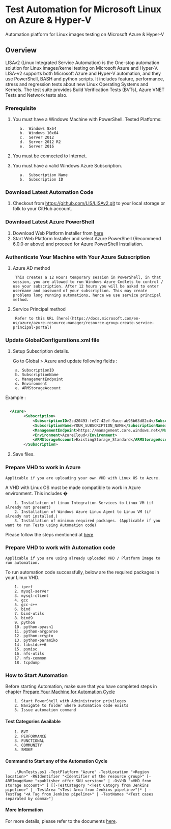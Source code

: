 ﻿# Test Automation for Microsoft Linux on Azure & Hyper-V

Automation platform for Linux images testing on Microsoft Azure & Hyper-V

## Overview

LISAv2 (Linux Integrated Service Automation) is the One-stop automation solution for Linux images/kernel testing on Microsoft Azure and Hyper-V. LISA-v2 supports both Microsoft Azure and Hyper-V automation, and they use PowerShell, BASH and python scripts. It includes feature, performance, stress and regression tests about new Linux Operating Systems and Kernels. The test suite provides Build Verification Tests (BVTs), Azure VNET Tests and Network tests also.

### Prerequisite

1. You must have a Windows Machine with PowerShell. Tested Platforms:

          a.  Windows 8x64
          b.  Windows 10x64
          c.  Server 2012
          d.  Server 2012 R2
          e.  Server 2016

2. You must be connected to Internet.
3. You must have a valid Windows Azure Subscription.

          a.  Subscription Name
          b.  Subscription ID

### Download Latest Automation Code

1. Checkout from https://github.com/LIS/LISAv2.git to your local storage or folk to your GitHub account.

### Download Latest Azure PowerShell

1. Download Web Platform Installer from [here](http://go.microsoft.com/fwlink/p/?linkid=320376&clcid=0x409) 
2. Start Web Platform Installer and select Azure PowerShell (Recommend 6.0.0 or above) and proceed for Azure PowerShell Installation.

### Authenticate Your Machine with Your Azure Subscription

1. Azure AD method

        This creates a 12 Hours temporary session in PowerShell, in that session, you are allowed to run Windows Azure Cmdlets to control / use your subscription. After 12 hours you will be asked to enter username and password of your subscription. This may create problems long running automations, hence we use service principal method.

2. Service Principal method

        Refer to this URL [here](https://docs.microsoft.com/en-us/azure/azure-resource-manager/resource-group-create-service-principal-portal)

### Update GlobalConfigurations.xml file

1. Setup Subscription details.

      Go to Global > Azure  and update following fields :

        a. SubscriptionID
        b. SubscriptionName
        c. ManagementEndpoint
        d. Environment
        e. ARMStorageAccount

  Example :

```xml

  <Azure>
        <Subscription>
            <SubscriptionID>2cd20493-fe97-42ef-9ace-ab95b63d82c4</SubscriptionID>
            <SubscriptionName>YOUR_SUBSCRIPTION_NAME</SubscriptionName>
            <ManagementEndpoint>https://management.core.windows.net</ManagementEndpoint>
            <Environment>AzureCloud</Environment>
            <ARMStorageAccount>ExistingStorage_Standard</ARMStorageAccount>
        </Subscription>

```

2. Save files.

### Prepare VHD to work in Azure

`Applicable if you are uploading your own VHD with Linux OS to Azure.`

A VHD with Linux OS must be made compatible to work in Azure environment. This includes �

        1. Installation of Linux Integration Services to Linux VM (if already not present)
        2. Installation of Windows Azure Linux Agent to Linux VM (if already not installed.)
        3. Installation of minimum required packages. (Applicable if you want to run Tests using Automation code)

Please follow the steps mentioned at [here](https://docs.microsoft.com/en-us/azure/virtual-machines/linux/create-upload-generic)

### Prepare VHD to work with Automation code

`Applicable if you are using already uploaded VHD / Platform Image to run automation.`

To run automation code successfully, below are the required packages in your Linux VHD.

        1. iperf
        2. mysql-server
        3. mysql-client
        4. gcc
        5. gcc-c++
        6. bind
        7. bind-utils
        8. bind9
        9. python
        10. python-pyasn1
        11. python-argparse
        12. python-crypto
        13. python-paramiko
        14. libstdc++6
        15. psmisc
        16. nfs-utils
        17. nfs-common
        18. tcpdump

### How to Start Automation

Before starting Automation, make sure that you have completed steps in chapter [Prepare Your Machine for Automation Cycle](#prepare)

        1. Start PowerShell with Administrator privileges
        2. Navigate to folder where automation code exists
        3. Issue automation command

#### Test Categories Available

        1. BVT
        2. PERFORMANCE
        3. FUNCTIONAL
        4. COMMUNITY
        5. SMOKE


#### Command to Start any of the Automation Cycle

        .\RunTests.ps1 -TestPlatform "Azure" -TestLocation "<Region location>" -RGIdentifier "<Identifier of the resource group>" [-ARMImageName "<publisher offer SKU version>" | -OsVHD "<VHD from storage account>" ] [[-TestCategory "<Test Catogry from Jenkins pipeline>" | -TestArea "<Test Area from Jenkins pipeline>"]* | -TestTag "<A Tag from Jenkins pipeline>" | -TestNames "<Test cases separated by comma>"]

#### More Information

For more details, please refer to the documents [here](https://github.com/LIS/LISAv2/blob/master/Documents/How-to-use.md).
